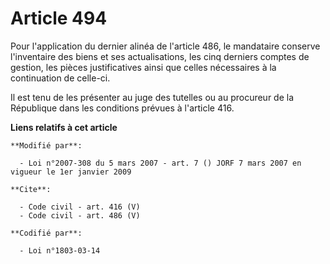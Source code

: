 # Article 494

Pour l'application du dernier alinéa de l'article 486, le mandataire conserve l'inventaire des biens et ses actualisations,
les cinq derniers comptes de gestion, les pièces justificatives ainsi que celles nécessaires à la continuation de celle-ci. 

Il est tenu de les présenter au juge des tutelles ou au procureur de la République dans les conditions prévues à l'article
416.

**Liens relatifs à cet article**

	**Modifié par**:

	  - Loi n°2007-308 du 5 mars 2007 - art. 7 () JORF 7 mars 2007 en vigueur le 1er janvier 2009

	**Cite**:

	  - Code civil - art. 416 (V)
	  - Code civil - art. 486 (V)

	**Codifié par**:

	  - Loi n°1803-03-14
